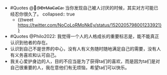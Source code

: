 - #Quotes @🐒@̶D̶r̶M̶a̶C̶a̶C̶a̶: 当你发现自己被人讨厌的时候，其实对方可能已经忍你很久了。
  collapsed:: true
	- {{tweet https://twitter.com/NoCoLoRMoNkEy/status/1520205798001233921}}
- #Quotes @Philo2022: 我觉得一个人的人格成长的重要标志是，能不能真正认识到他者的存在。
- 认识到自己不是世界的中心，没有人有义务随时随地满足自己的需要，没有人有义务喜欢和认可自己。
- 我关心爱护身边的人，目的不应当是为了获得ta们的喜欢，而是因为ta们是对自己很重要的人，我在意他们有无烦恼，希望ta们可以快乐。